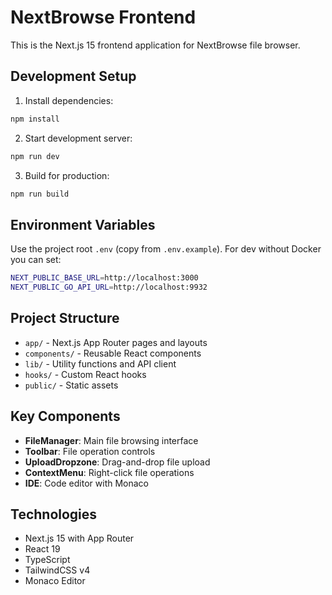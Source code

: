 # NextBrowse Frontend

This is the Next.js 15 frontend application for NextBrowse file browser.

## Development Setup

1. Install dependencies:

```bash
npm install
```

2. Start development server:

```bash
npm run dev
```

3. Build for production:

```bash
npm run build
```

## Environment Variables

Use the project root `.env` (copy from `.env.example`). For dev without Docker you can set:

```bash
NEXT_PUBLIC_BASE_URL=http://localhost:3000
NEXT_PUBLIC_GO_API_URL=http://localhost:9932
```

## Project Structure

- `app/` - Next.js App Router pages and layouts
- `components/` - Reusable React components
- `lib/` - Utility functions and API client
- `hooks/` - Custom React hooks
- `public/` - Static assets

## Key Components

- **FileManager**: Main file browsing interface
- **Toolbar**: File operation controls
- **UploadDropzone**: Drag-and-drop file upload
- **ContextMenu**: Right-click file operations
- **IDE**: Code editor with Monaco

## Technologies

- Next.js 15 with App Router
- React 19
- TypeScript
- TailwindCSS v4
- Monaco Editor
